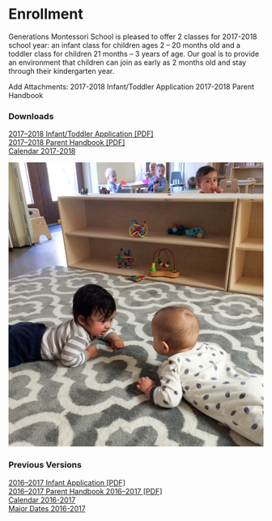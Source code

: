 # Enrollment

Generations Montessori School is pleased to offer 2 classes for
2017-2018 school year: an infant class for children ages 2 – 20 months
old and a toddler class for children 21 months – 3 years of age. Our
goal is to provide an environment that children can join as early as 2
months old and stay through their kindergarten year.

Add Attachments:
2017-2018 Infant/Toddler Application
2017-2018 Parent Handbook

    
### Downloads

[2017&ndash;2018 Infant/Toddler Application [PDF]](/docs/application2017.pdf)  
[2017&ndash;2018 Parent Handbook [PDF]](/docs/handbook2017.pdf)  
[Calendar 2017-2018](/docs/calendar2017.pdf)  

<img class="mainpic" src="/images/IMG_3946-carpet.jpg">

### Previous Versions

[2016&ndash;2017 Infant Application [PDF]](/docs/infantapplication.pdf)  
[2016&ndash;2017 Parent Handbook 2016&ndash;2017 [PDF]](/docs/parenthandbook2016.pdf)  
[Calendar 2016-2017](/docs/calendar2016-2017.pdf)  
[Major Dates 2016-2017](/docs/majordates2016-2017.pdf)  
